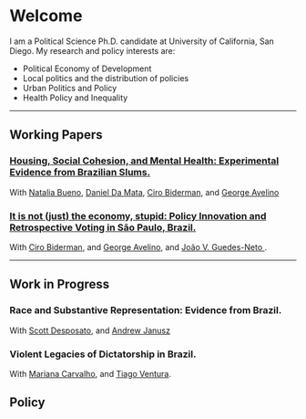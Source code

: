 # Welcome

I am a Political Science Ph.D. candidate at University of California, San Diego. 
My research and policy interests are:

-	Political Economy of Development
-	Local politics and the distribution of policies
-	Urban Politics and Policy
-	Health Policy and Inequality



<hr>

## Working Papers

<h3><a href="assets/papers/Health_TETO.pdf"> Housing, Social Cohesion, and Mental Health: Experimental Evidence from Brazilian Slums.</a></h3>
With <a href="https://nataliabueno.github.io/">Natalia Bueno</a>, <a href="https://sites.google.com/site/danielddamata/home">Daniel Da Mata</a>, <a href="https://eaesp.fgv.br/pessoa/ciro-biderman">Ciro Biderman</a>, and <a href="https://eaesp.fgv.br/pessoa/george-avelino-filho">George Avelino</a>

<h3><a href="assets/papers/Restrospective Voting (Long Paper).pdf"> It is not (just) the economy, stupid: Policy Innovation and Retrospective Voting in São Paulo, Brazil.</a></h3>
With <a href="https://eaesp.fgv.br/pessoa/ciro-biderman">Ciro Biderman</a>, and <a href="https://eaesp.fgv.br/pessoa/george-avelino-filho">George Avelino</a>, and <a href="https://joaoguedesneto.github.io/"> João V. Guedes-Neto </a>.


<hr>

## Work in Progress

<h3> Race and Substantive Representation: Evidence from Brazil. </h3> 
With <a href="https://desposato.org/">Scott Desposato</a>, and <a href="https://www.andrewjanusz.com/">Andrew Janusz </a> 

<h3>	Violent Legacies of Dictatorship in Brazil. </h3> 
With <a href="https://www.maricarvalho.com/">Mariana Carvalho</a>, and <a href="https://www.venturatiago.com/">Tiago Ventura</a>.

## Policy 

